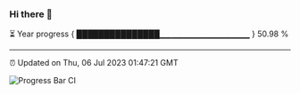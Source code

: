 ### Hi there 👋

⏳ Year progress { ███████████████▁▁▁▁▁▁▁▁▁▁▁▁▁▁▁ } 50.98 %

---

⏰ Updated on Thu, 06 Jul 2023 01:47:21 GMT

![Progress Bar CI](https://github.com/liununu/liununu/workflows/Progress%20Bar%20CI/badge.svg)
